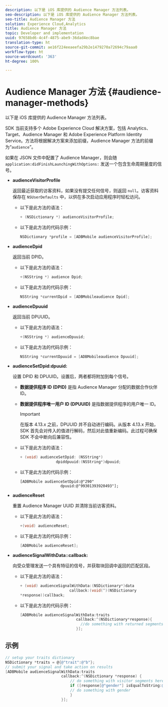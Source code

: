 ```yaml
---
description: 以下是 iOS 库提供的 Audience Manager 方法列表。
seo-description: 以下是 iOS 库提供的 Audience Manager 方法列表。
seo-title: Audience Manager 方法
solution: Experience Cloud,Analytics
title: Audience Manager 方法
topic: Developer and implementation
uuid: 97658bd6-4c4f-4875-abe9-36dad4ec8bae
translation-type: ht
source-git-commit: ae16f224eeaeefa29b2e1479270a72694c79aaa0
workflow-type: ht
source-wordcount: '363'
ht-degree: 100%

---
```



# Audience Manager 方法 {#audience-manager-methods}

以下是 iOS 库提供的 Audience Manager 方法列表。

SDK 当前支持多个 Adobe Experience Cloud 解决方案，包括 Analytics、Target、Audience Manager 和 Adobe Experience Platform Identity Service。方法将根据解决方案来添加前缀，Audience Manager 方法的前缀为“`audience`”。

如果在 JSON 文件中配置了 Audience Manager，则会随 `application:didFinishLaunchingWithOptions:` 发送一个包含生命周期量度的信号。

* **audienceVisitorProfile**

   返回最近获取的访客资料，如果没有提交任何信号，则返回 `null`。访客资料保存在 `NSUserDefaults` 中，以供在多次启动应用程序时轻松访问。

   * 以下是此方法的语法：

      ```objective-c
      + (NSDictionary *) audienceVisitorProfile;
      ```

   * 以下是此方法的代码示例：

      ```objective-c
      NSDictionary *profile = [ADBMobile audienceVisitorProfile]; 
      ```

* **audienceDpid**

   返回当前 DPID。

   * 以下是此方法的语法：

      ```objective-c
      +(NSString *) audience Dpid;
      ```

   * 以下是此方法的代码示例：

      ```objective-c
      NSString *currentDpid = [ADBMobileaudience Dpid]; 
      ```

* **audienceDpuuid**

   返回当前 DPUUID。

   * 以下是此方法的语法：

      ```objective-c
      +(NSString *) audienceDpuuid;
      ```

   * 以下是此方法的代码示例：

      ```objective-c
      NSString *currentDpuuid = [ADBMobileaudience Dpuuid]; 
      ```

* **audienceSetDpid:&#x200B;dpuuid:**

   设置 DPID 和 DPUUID。设置后，两者都将附加到每个信号。

   * **数据提供程序 ID (DPID)** 是指 Audience Manager 分配的数据合作伙伴 ID。
   * **数据提供程序唯一用户 ID (DPUUID)** 是指数据提供程序的用户唯一 ID。

      >[!IMPORTANT]
      >
      >在版本 4.13.x 之前，DPUUID 并不自动进行编码。从版本 4.13.x 开始，SDK 首先会对传入的值进行解码，然后对此值重新编码。此过程可确保 SDK 不会中断向后兼容性。

   * 以下是此方法的语法：

      ```objective-c
      + (void) audienceSetDpid: (NSString*)   
                      dpiddpuuid:(NSString*)dpuuid;
      ```

   * 以下是此方法的代码示例：

      ```objective-
      [ADBMobile audienceSetDpid:@"290"
                        dpuuid:@"99301393920493"];
      ```

* **audienceReset**

   重置 Audience Manager UUID 并清除当前访客资料。

   * 以下是此方法的语法：

      ```objective-c
      +(void) audienceReset;
      ```

   * 以下是此方法的代码示例：

      ```objective-c
      [ADBMobile audienceReset]; 
      ```

* **audienceSignalWithData::&#x200B;callback:**

   向受众管理发送一个具有特征的信号，并获取块回调中返回的匹配区段。

   * 以下是此方法的语法：

      ```objective-c
      + (void) audienceSignalWithData:(NSDictionary*)data
                            callback:(void(^)(NSDictionary
      *response))callback; 
      ```

   * 以下是此方法的代码示例：

      ```objective-c
      [ADBMobile audienceSignalWithData:traits
                               callback:^(NSDictionary*response){
                                 //do something with returned segments
                               }];
      ```

## 示例

```objective-c
// setup your traits dictionary 
NSDictionary *traits = @{@"trait":@"b"}; 
// submit your signal and take action on results 
[ADBMobile audienceSignalWithData:traits  
                         callback:^(NSDictionary *response) { 
                             // do something with visitor segments here 
                             if ([response[@"gender"] isEqualToString:@"male"]) { 
                             // do something with gender  
                             } 
                         }];
```

